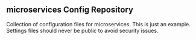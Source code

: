## microservices Config Repository
Collection of configuration files for microservices. This is just an example. Settings files should never be public to avoid security issues.
